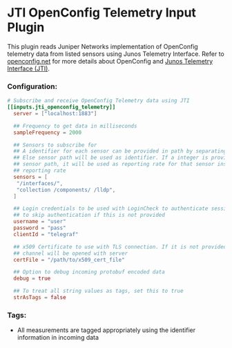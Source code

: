 # JTI OpenConfig Telemetry Input Plugin

This plugin reads Juniper Networks implementation of OpenConfig telemetry data from listed sensors using Junos Telemetry Interface. Refer to
[openconfig.net](http://openconfig.net/) for more details about OpenConfig and [Junos Telemetry Interface (JTI)](https://www.juniper.net/documentation/en_US/junos/topics/concept/junos-telemetry-interface-oveview.html).

### Configuration:

```toml
# Subscribe and receive OpenConfig Telemetry data using JTI
[[inputs.jti_openconfig_telemetry]]
  server = ["localhost:1883"]

  ## Frequency to get data in milliseconds
  sampleFrequency = 2000

  ## Sensors to subscribe for
  ## A identifier for each sensor can be provided in path by separating with space
  ## Else sensor path will be used as identifier. If a integer is provided before 
  ## sensor path, it will be used as reporting rate for that sensor instead of global
  ## reporting rate
  sensors = [
   "/interfaces/",
   "collection /components/ /lldp",
  ]

  ## Login credentials to be used with LoginCheck to authenticate session. Will try 
  ## to skip authentication if this is not provided
  username = "user"
  password = "pass"
  clientId = "telegraf"

  ## x509 Certificate to use with TLS connection. If it is not provided, an insecure
  ## channel will be opened with server
  certFile = "/path/to/x509_cert_file"

  ## Option to debug incoming protobuf encoded data
  debug = true

  ## To treat all string values as tags, set this to true
  strAsTags = false
```

### Tags:

- All measurements are tagged appropriately using the identifier information
  in incoming data

